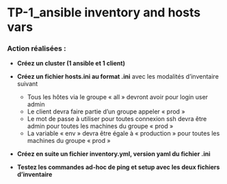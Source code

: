 # TP-1_ansible inventory and hosts vars

### Action réalisées :

- **Créez un cluster (1 ansible et 1 client)**

- **Créez un fichier hosts.ini au format .ini** avec les modalités d’inventaire suivant
    * Tous les hôtes via le groupe « all » devront avoir pour login user admin
    * Le client devra faire partie d’un groupe appeler « prod »
    * Le mot de passe à utiliser pour toutes connexion ssh devra être admin pour toutes les machines du groupe « prod »
    * La variable « env » devra être égale à « production » pour toutes les machines du groupe « prod »

- **Créez en suite un fichier inventory.yml, version yaml du fichier .ini**

- **Testez les commandes ad-hoc de ping et setup avec les deux fichiers d’inventaire**
